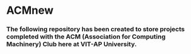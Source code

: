 # ACMnew

### The following repository has been created to store projects completed with the ACM (Association for Computing Machinery) Club here at VIT-AP University.
